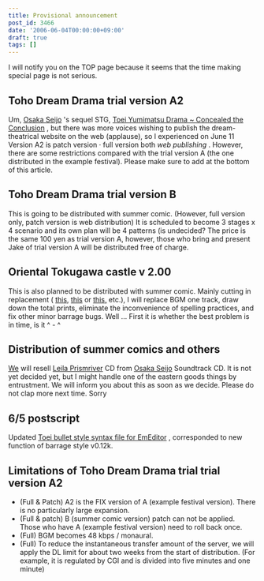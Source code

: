 ```yaml
---
title: Provisional announcement
post_id: 3466
date: '2006-06-04T00:00:00+09:00'
draft: true
tags: []
---
```


I will notify you on the TOP page because it seems that the time making special page is not serious.

## Toho Dream Drama trial version A2

Um, [Osaka Seijo](https://danmaq.com/!/thA/) 's sequel STG, [Toei Yumimatsu Drama ~ Concealed the Conclusion](https://danmaq.com/!/thC) , but there was more voices wishing to publish the dream-theatrical website on the web (applause), so I experienced on June 11 Version A2 is patch version · full version both _web publishing_ . However, there are some restrictions compared with the trial version A (the one distributed in the example festival). Please make sure to add at the bottom of this article.

## Toho Dream Drama trial version B

This is going to be distributed with summer comic. (However, full version only, patch version is web distribution) It is scheduled to become 3 stages x 4 scenario and its own plan will be 4 patterns (is undecided? The price is the same 100 yen as trial version A, however, those who bring and present Jake of trial version A will be distributed free of charge.

## Oriental Tokugawa castle v 2.00

This is also planned to be distributed with summer comic. Mainly cutting in replacement ( [this,](https://danmaq.com/3460) [this](https://danmaq.com/3464) or [this,](https://danmaq.com/3463) etc.), I will replace BGM one track, draw down the total prints, eliminate the inconvenience of spelling practices, and fix other minor barrage bugs. Well ... First it is whether the best problem is in time, is it ^ - ^

## Distribution of summer comics and others

[We](https://danmaq.com/!/thA/) will resell [Leila Prismriver](https://danmaq.com/!/leila/) CD from [Osaka Seijo](https://danmaq.com/!/thA/) Soundtrack CD. It is not yet decided yet, but I might handle one of the eastern goods things by entrustment. We will inform you about this as soon as we decide. Please do not clap more next time. Sorry

## 6/5 postscript

Updated [Toei bullet style syntax file for EmEditor](https://danmaq.com/emeditor-danmakufu) , corresponded to new function of barrage style v0.12k.

## Limitations of Toho Dream Drama trial trial version A2

*   (Full & Patch) A2 is the FIX version of A (example festival version). There is no particularly large expansion.
*   (Full & patch) B (summer comic version) patch can not be applied. Those who have A (example festival version) need to roll back once.
*   (Full) BGM becomes 48 kbps / monaural.
*   (Full) To reduce the instantaneous transfer amount of the server, we will apply the DL limit for about two weeks from the start of distribution. (For example, it is regulated by CGI and is divided into five minutes and one minute)
